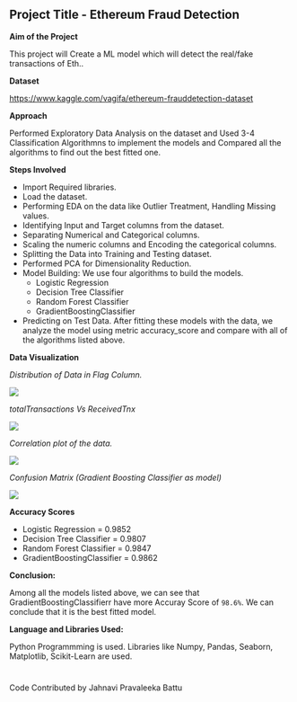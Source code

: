 
## Project Title - Ethereum Fraud Detection

**Aim of the Project**  

This project will Create a ML model which will detect the real/fake transactions of Eth..

**Dataset**  

https://www.kaggle.com/vagifa/ethereum-frauddetection-dataset

**Approach**

Performed Exploratory Data Analysis on the dataset and Used 3-4 Classification Algorithmns to implement the models and Compared all the algorithms to find out the best fitted one.

**Steps Involved**

- Import Required libraries.
- Load the dataset.
- Performing EDA on the data like Outlier Treatment, Handling Missing values.
- Identifying Input and Target columns from the dataset.
- Separating Numerical and Categorical columns.
- Scaling the numeric columns and Encoding the categorical columns.
- Splitting the Data into Training and Testing dataset.
- Performed PCA for Dimensionality Reduction.
- Model Building: We use four algorithms to build the models.
    - Logistic Regression
    - Decision Tree Classifier
    - Random Forest Classifier
    - GradientBoostingClassifier
- Predicting on Test Data. 
After fitting these models with the data, we analyze the model using metric accuracy_score and compare with all of the algorithms listed above.

**Data Visualization**   

_Distribution of Data in Flag Column._

![](https://github.com/jahnavibattu02/ML-Crate/blob/main/Ethereum%20Fraud%20Detection/Images/flag.png)

_totalTransactions Vs ReceivedTnx_

![](https://github.com/jahnavibattu02/ML-Crate/blob/main/Ethereum%20Fraud%20Detection/Images/totalTransactions-ReceivedTnx.png)

_Correlation plot of the data._

![](https://github.com/jahnavibattu02/ML-Crate/blob/main/Ethereum%20Fraud%20Detection/Images/correlation.png)

_Confusion Matrix (Gradient Boosting Classifier as model)_ 

![](https://github.com/jahnavibattu02/ML-Crate/blob/main/Ethereum%20Fraud%20Detection/Images/confusion%20matrix.png)

**Accuracy Scores**

- Logistic Regression  =  0.9852
- Decision Tree Classifier  = 0.9807
- Random Forest Classifier  = 0.9847
- GradientBoostingClassifier = 0.9862

**Conclusion:**

Among all the models listed above, we can see that GradientBoostingClassifierr have more Accuray Score of ```98.6%```. We can conclude that it is the best fitted model.

**Language and Libraries Used:**

Python Programmming is used.
Libraries like Numpy, Pandas, Seaborn, Matplotlib, Scikit-Learn are used.

#
Code Contributed by Jahnavi Pravaleeka Battu
